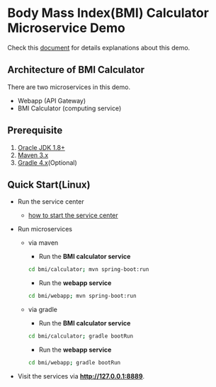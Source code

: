 # Body Mass Index(BMI) Calculator Microservice Demo

Check this [document](https://docs.servicecomb.io/java-chassis/zh_CN/featured-topics/application-bmi/) for details explanations about this demo.

## Architecture of BMI Calculator
There are two microservices in this demo.
* Webapp (API Gateway)
* BMI Calculator (computing service)

## Prerequisite
1. [Oracle JDK 1.8+](https://docs.oracle.com/javase/8/docs/technotes/guides/install/install_overview.html)
2. [Maven 3.x](https://maven.apache.org/install.html)
3. [Gradle 4.x](https://gradle.org/install/)(Optional)

## Quick Start(Linux)
* Run the service center

     - [how to start the service center](http://servicecomb.apache.org/docs/products/service-center/install/)


* Run microservices

    * via maven
       * Run the **BMI calculator service**
       
        ```bash
        cd bmi/calculator; mvn spring-boot:run
        ```
      
       * Run the **webapp service**
       
        ```bash
        cd bmi/webapp; mvn spring-boot:run
        ```
 
    * via gradle
    
       * Run the **BMI calculator service**
       
        ```bash
        cd bmi/calculator; gradle bootRun
        ```
    
       * Run the **webapp service**
       
        ```bash
        cd bmi/webapp; gradle bootRun
        ```

* Visit the services via **<a>http://127.0.0.1:8889</a>**.
